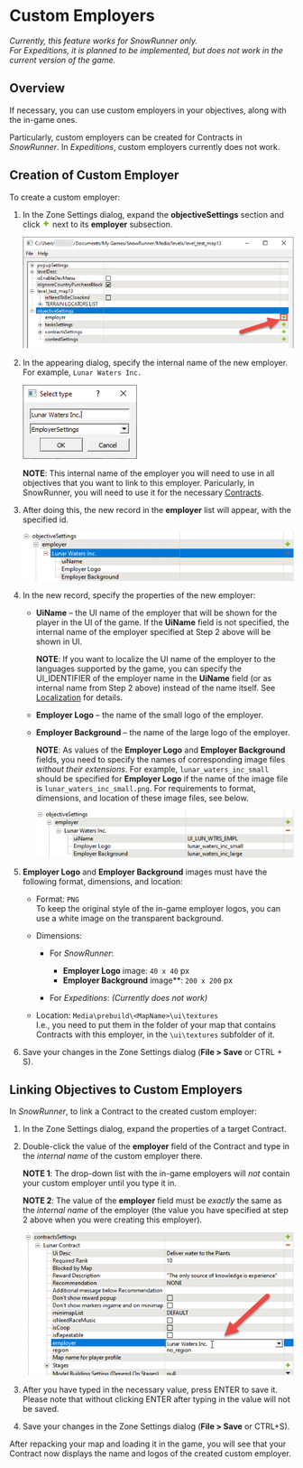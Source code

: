 # Custom Employers

*Currently, this feature works for SnowRunner only.*  
*For Expeditions, it is planned to be implemented, but does not work in the current version of the game.*

## Overview
If necessary, you can use custom employers in your objectives, along with the in-game ones.

Particularly, custom employers can be created for Contracts in *SnowRunner*.
In *Expeditions*, custom employers currently does not work.

## Creation of Custom Employer
To create a custom employer:

1.  In the Zone Settings dialog, expand the **objectiveSettings** section and click ![](./media/image331.png) next to its **employer** subsection.

    ![](./media/image332.png)

2.  In the appearing dialog, specify the internal name of the new employer.  
    For example, `Lunar Waters Inc.`

    ![](./media/image333.png)

    **NOTE**: This internal name of the employer you will need to use in all objectives that you want to link to this employer. Paricularly, in SnowRunner, you will need to use it for the necessary [Contracts](./objectives_in_snowrunner/contracts.md).

3.  After doing this, the new record in the **employer** list will appear, with the specified id.
    
    ![](./media/image334.png)

4.  In the new record, specify the properties of the new employer:

    -   **UiName** – the UI name of the employer that will be shown for the player in the UI of the game. If the **UiName** field is not specified, the internal name of the employer specified at Step 2 above will be shown in UI.
        
        **NOTE**: If you want to localize the UI name of the employer to the languages supported by the game, you can specify the UI_IDENTIFIER of the employer name in the **UiName** field (or as internal name from Step 2 above) instead of the name itself. See [Localization](./../../additional_info_on_maps/localization/localization.md) for details.

    -   **Employer Logo** – the name of the small logo of the employer.

    -   **Employer Background** – the name of the large logo of the employer.
        
        **NOTE**: As values of the **Employer Logo** and **Employer Background** fields, you need to specify the names of corresponding image files *without their extensions*. For example, `lunar_waters_inc_small` should be specified for **Employer Logo** if the name of the image file is `lunar_waters_inc_small.png`. For requirements to format, dimensions, and location of these image files, see below.
        
        ![](./media/image335.png)

5.  **Employer Logo** and **Employer Background** images must have the following format, dimensions, and location:

    -   Format: `PNG`  
        To keep the original style of the in-game employer logos, you can use a white image on the transparent background.

    -   Dimensions:

        -   For *SnowRunner*:        
            -   **Employer Logo** image: `40 x 40` px
            -   **Employer Background** image**: `200 x 200` px
            
        -   For *Expeditions*: *(Currently does not work)* 

    -   Location: `Media\prebuild\<MapName>\ui\textures`  
    I.e., you need to put them in the folder of your map that contains Contracts with this employer, in the `\ui\textures` subfolder of it.

6.  Save your changes in the Zone Settings dialog (**File \> Save** or CTRL + S).

## Linking Objectives to Custom Employers
In *SnowRunner*, to link a Contract to the created custom employer:

1.  In the Zone Settings dialog, expand the properties of a target Contract.

2.  Double-click the value of the **employer** field of the Contract and type in the *internal name* of the custom employer there.
    
    **NOTE 1**: The drop-down list with the in-game employers will *not* contain your custom employer until you type it in.
    
    **NOTE 2**: The value of the **employer** field must be *exactly* the same as the *internal name* of the employer (the value you have specified at step 2 above when you were creating this employer).

    ![](./media/image336.png)

3.  After you have typed in the necessary value, press ENTER to save it. Please note that without clicking ENTER after typing in the value will not be saved.

4.  Save your changes in the Zone Settings dialog (**File \> Save** or CTRL+S).

After repacking your map and loading it in the game, you will see that your Contract now displays the name and logos of the created custom employer.


